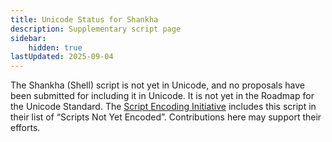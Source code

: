 ```yaml
---
title: Unicode Status for Shankha
description: Supplementary script page
sidebar:
    hidden: true
lastUpdated: 2025-09-04
---
```


The Shankha (Shell) script is not yet in Unicode, and no proposals have been submitted for including it in Unicode. It is not yet in the Roadmap for the Unicode Standard. The [Script Encoding Initiative](http://www.linguistics.berkeley.edu/sei/) includes this script in their list of “Scripts Not Yet Encoded”. Contributions here may support their efforts.

[comment]: # (end of intro)

[comment]: # (start of blocks)



[comment]: # (end of blocks)

[comment]: # (start of chars)



[comment]: # (end of chars)

[comment]: # (start of rest)



